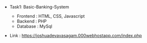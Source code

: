 


- Task1: Basic-Banking-System
  - Frontend : HTML, CSS, Javascript
  - Backend : PHP
  - Database : MySql
  
- Link : https://joshuadevavasagam.000webhostapp.com/index.php
